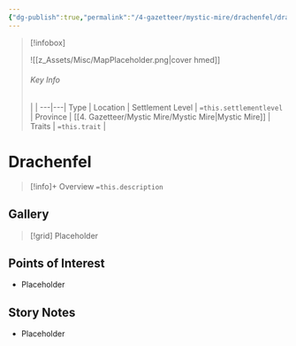 ```yaml
---
{"dg-publish":true,"permalink":"/4-gazetteer/mystic-mire/drachenfel/drachenfel/","noteIcon":""}
---
```



> [!infobox]
> 
> ![[z_Assets/Misc/MapPlaceholder.png\|cover hmed]]
> ###### Key Info
>  |   |
> ---|---|
> Type | Location |
> Settlement Level | `=this.settlementlevel` |
> Province | [[4. Gazetteer/Mystic Mire/Mystic Mire\|Mystic Mire]] |
> Traits | `=this.trait` |

# Drachenfel

> [!info]+ Overview
> `=this.description`

## Gallery

>[!grid]
>Placeholder


## Points of Interest

- Placeholder

## Story Notes

- Placeholder